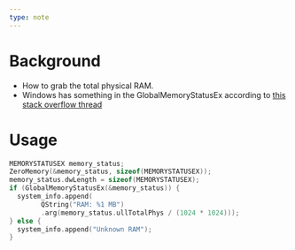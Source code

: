 ```yaml
---
type: note
---
```

# Background
- How to grab the total physical RAM.
- Windows has something in the GlobalMemoryStatusEx according to [this stack overflow thread](https://stackoverflow.com/questions/8122277/getting-memory-information-with-qt)

# Usage
```cpp
MEMORYSTATUSEX memory_status;
ZeroMemory(&memory_status, sizeof(MEMORYSTATUSEX));
memory_status.dwLength = sizeof(MEMORYSTATUSEX);
if (GlobalMemoryStatusEx(&memory_status)) {
  system_info.append(
        QString("RAM: %1 MB")
        .arg(memory_status.ullTotalPhys / (1024 * 1024)));
} else {
  system_info.append("Unknown RAM");
}
```